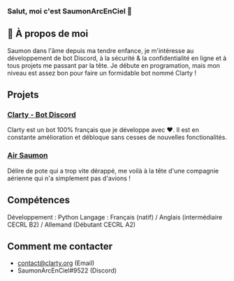 ### Salut, moi c'est SaumonArcEnCiel 👋


## 🍣 À propos de moi

Saumon dans l'âme depuis ma tendre enfance, je m'intéresse au développement de bot Discord, à la sécurité & la confidentialité en ligne et à tous projets me passant par la tête. Je débute en programation, mais mon niveau est assez bon pour faire un formidable bot nommé Clarty !

## Projets

### [Clarty - Bot Discord](https://clarty.org)

Clarty est un bot 100% français que je développe avec ❤. Il est en constante amélioration et débloque sans cesses de nouvelles fonctionalités. 

### [Air Saumon](lhttps://air-saumon.com)

Délire de pote qui a trop vite dérappé, me voilà à la tête d'une compagnie aérienne qui n'a simplement pas d'avions !


## Compétences

Développement : Python 
Langage : Français (natif) / Anglais (intermédiaire CECRL B2) / Allemand (Débutant CECRL A2)

## Comment me contacter

- contact@clarty.org (Email)
- SaumonArcEnCiel#9522 (Discord)


